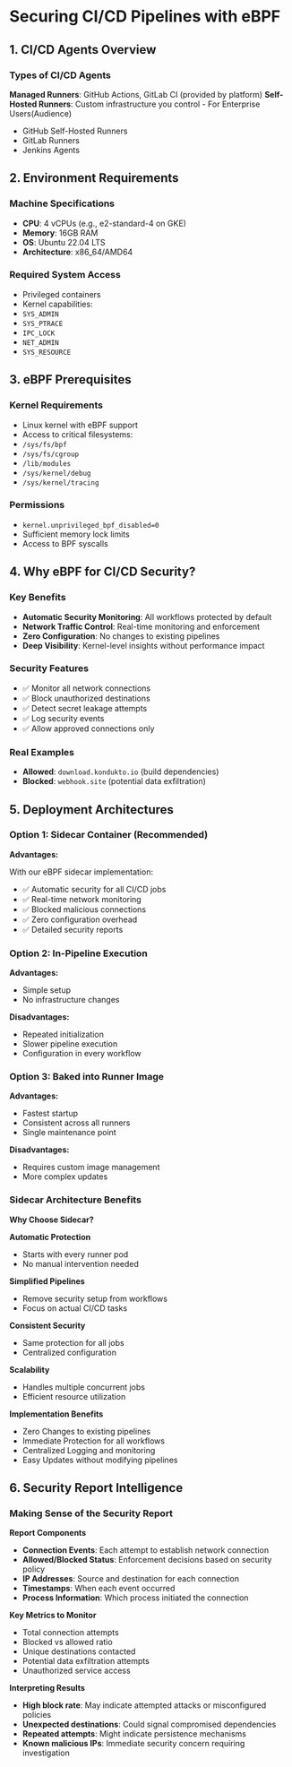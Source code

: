 # Securing CI/CD Pipelines with eBPF

## 1. CI/CD Agents Overview

### Types of CI/CD Agents

**Managed Runners**: GitHub Actions, GitLab CI (provided by platform)
**Self-Hosted Runners**: Custom infrastructure you control - For Enterprise Users(Audience)
 - GitHub Self-Hosted Runners
 - GitLab Runners
 - Jenkins Agents

## 2. Environment Requirements

### Machine Specifications

- **CPU**: 4 vCPUs (e.g., e2-standard-4 on GKE)
- **Memory**: 16GB RAM
- **OS**: Ubuntu 22.04 LTS
- **Architecture**: x86_64/AMD64

### Required System Access

- Privileged containers
- Kernel capabilities:
 - `SYS_ADMIN`
 - `SYS_PTRACE`
 - `IPC_LOCK`
 - `NET_ADMIN`
 - `SYS_RESOURCE`

## 3. eBPF Prerequisites

### Kernel Requirements

- Linux kernel with eBPF support
- Access to critical filesystems:
 - `/sys/fs/bpf`
 - `/sys/fs/cgroup`
 - `/lib/modules`
 - `/sys/kernel/debug`
 - `/sys/kernel/tracing`

### Permissions

- `kernel.unprivileged_bpf_disabled=0`
- Sufficient memory lock limits
- Access to BPF syscalls

## 4. Why eBPF for CI/CD Security?

### Key Benefits

- **Automatic Security Monitoring**: All workflows protected by default
- **Network Traffic Control**: Real-time monitoring and enforcement
- **Zero Configuration**: No changes to existing pipelines
- **Deep Visibility**: Kernel-level insights without performance impact

### Security Features

- ✅ Monitor all network connections
- ✅ Block unauthorized destinations
- ✅ Detect secret leakage attempts
- ✅ Log security events
- ✅ Allow approved connections only

### Real Examples

- **Allowed**: `download.kondukto.io` (build dependencies)
- **Blocked**: `webhook.site` (potential data exfiltration)

## 5. Deployment Architectures

### Option 1: Sidecar Container (Recommended)

**Advantages:**

With our eBPF sidecar implementation:

- ✅ Automatic security for all CI/CD jobs
- ✅ Real-time network monitoring
- ✅ Blocked malicious connections
- ✅ Zero configuration overhead
- ✅ Detailed security reports

### Option 2: In-Pipeline Execution

**Advantages:**

- Simple setup
- No infrastructure changes

**Disadvantages:**

- Repeated initialization
- Slower pipeline execution
- Configuration in every workflow

### Option 3: Baked into Runner Image

**Advantages:**

- Fastest startup
- Consistent across all runners
- Single maintenance point

**Disadvantages:**

- Requires custom image management
- More complex updates

### Sidecar Architecture Benefits

**Why Choose Sidecar?**

**Automatic Protection**
- Starts with every runner pod
- No manual intervention needed

**Simplified Pipelines**
- Remove security setup from workflows
- Focus on actual CI/CD tasks

**Consistent Security**
- Same protection for all jobs
- Centralized configuration

**Scalability**
- Handles multiple concurrent jobs
- Efficient resource utilization

**Implementation Benefits**
- Zero Changes to existing pipelines
- Immediate Protection for all workflows
- Centralized Logging and monitoring
- Easy Updates without modifying pipelines

## 6. Security Report Intelligence

### Making Sense of the Security Report

**Report Components**

- **Connection Events**: Each attempt to establish network connection
- **Allowed/Blocked Status**: Enforcement decisions based on security policy
- **IP Addresses**: Source and destination for each connection
- **Timestamps**: When each event occurred
- **Process Information**: Which process initiated the connection

**Key Metrics to Monitor**

- Total connection attempts
- Blocked vs allowed ratio
- Unique destinations contacted
- Potential data exfiltration attempts
- Unauthorized service access

**Interpreting Results**

- **High block rate**: May indicate attempted attacks or misconfigured policies
- **Unexpected destinations**: Could signal compromised dependencies
- **Repeated attempts**: Might indicate persistence mechanisms
- **Known malicious IPs**: Immediate security concern requiring investigation